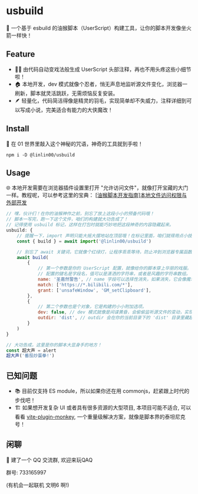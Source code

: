 # usbuild

🚀 一个基于 esbuild 的油猴脚本（UserScript）构建工具，让你的脚本开发像坐火箭一样快！

## Feature

- 🧙‍♂️ 由代码自动变戏法般生成 UserScript 头部注释，再也不用头疼这些小细节啦！
- 🏠 本地开发，dev 模式就像个忍者，悄无声息地监听源文件变化，浏览器一刷新，脚本就灵活跳跃，无需烦恼反复安装。
- 🪶 轻量化，代码简洁得像是精灵的羽毛，实现简单却不失威力，注释详细到可以写成小说，完美适合有能力的大侠魔改！

## Install

🔮 在 01 世界里敲入这个神秘的咒语，神奇的工具就到手啦！

```shell
npm i -D @linlin00/usbuild
```

## Usage

🌐 本地开发需要在浏览器插件设置里打开 "允许访问文件"，就像打开宝藏的大门一样。教程呢，可以参考这里的宝典： [[油猴脚本开发指南]本地文件访问权限与外部开发](https://bbs.tampermonkey.net.cn/thread-1550-1-1.html)

```javascript
// 嘿，伙计们！在你的油猴神作之前，别忘了放上这段小小的预备代码哦！
// 脚本一写完，跑一下这个文件，咱们的构建就大功告成了！
// 记得使用 usbuild 标记，这样在打包时就能巧妙地把这段神奇的内容隐藏起来。
usbuild: {
    // 提醒一下，import 声明只能大摇大摆地站在顶层哦！在标记里面，咱们就得用点小技巧，动态 import() 一下。
    const { build } = await import('@linlin00/usbuild')

    // 别忘了 await 关键词，它就像个红绿灯，让程序乖乖等待，防止冲到浏览器专属函数（比如 alert）那边去，引发一阵混乱。
    await build(
        {
            // 第一个参数是你的 UserScript 配置，就像给你的脚本穿上华丽的戏服。详情可瞄一眼 https://www.tampermonkey.net/documentation.php
            // 配置的键名是字段名，值可以是潇洒的字符串，或者是风趣的字符串数组。
            name: '圣嘉然警告', // name 字段可以选择性消失，如果消失，它会像魔术师一样从文件名中变出来。
            match: ['https://*.bilibili.com/*'],
            grant: ['unsafeWindow', 'GM_setClipboard'],
        },
        {
            // 第二个参数也是个对象，它是构建的小小附加选项。
            dev: false, // dev 模式就像是间谍黄昏，会偷偷监听源文件的变动，实现神奇的热重载。如果是 false，那就直接装上最终版本的脚本，默默无闻。默认是 false。
            outdir: 'dist', // outdir 会在你的当前目录下的 'dist' 目录里藏起构建后的文件，也可以不写，那就默认藏在 'dist'。
        }
    )
}

// 大功告成，这里是你的脚本大显身手的地方！
const 超大声 = alert
超大声('番茄炒蛋拳!')

```

## 已知问题

- 📚 目前仅支持 ES module，所以如果你还在用 commonjs，赶紧跟上时代的步伐吧！
- 🏗️ 如果想开发复杂 UI 或者具有很多资源的大型项目, 本项目可能不适合, 可以看看 [vite-plugin-monkey](https://github.com/lisonge/vite-plugin-monkey), 一个重量级解决方案，就像是脚本界的泰坦尼克号！

## 闲聊

💬 建了一个 QQ 交流群, 欢迎来玩QAQ

群号: 733165997

(有机会一起联机 文明6 啊!)
